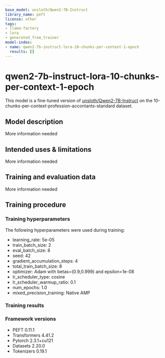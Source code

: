 ```yaml
---
base_model: unsloth/Qwen2-7B-Instruct
library_name: peft
license: other
tags:
- llama-factory
- lora
- generated_from_trainer
model-index:
- name: qwen2-7b-instruct-lora-10-chunks-per-context-1-epoch
  results: []
---
```


<!-- This model card has been generated automatically according to the information the Trainer had access to. You
should probably proofread and complete it, then remove this comment. -->

# qwen2-7b-instruct-lora-10-chunks-per-context-1-epoch

This model is a fine-tuned version of [unsloth/Qwen2-7B-Instruct](https://huggingface.co/unsloth/Qwen2-7B-Instruct) on the 10-chunks-per-context-profession-accontants-standard dataset.

## Model description

More information needed

## Intended uses & limitations

More information needed

## Training and evaluation data

More information needed

## Training procedure

### Training hyperparameters

The following hyperparameters were used during training:
- learning_rate: 5e-05
- train_batch_size: 2
- eval_batch_size: 8
- seed: 42
- gradient_accumulation_steps: 4
- total_train_batch_size: 8
- optimizer: Adam with betas=(0.9,0.999) and epsilon=1e-08
- lr_scheduler_type: cosine
- lr_scheduler_warmup_ratio: 0.1
- num_epochs: 1.0
- mixed_precision_training: Native AMP

### Training results



### Framework versions

- PEFT 0.11.1
- Transformers 4.41.2
- Pytorch 2.3.1+cu121
- Datasets 2.20.0
- Tokenizers 0.19.1